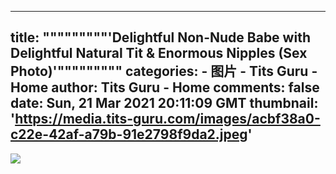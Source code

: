 
---
title: """""""""'Delightful Non-Nude Babe with Delightful Natural Tit & Enormous Nipples (Sex Photo)'"""""""""
categories: 
    - 图片
    - Tits Guru - Home
author: Tits Guru - Home
comments: false
date: Sun, 21 Mar 2021 20:11:09 GMT
thumbnail: 'https://media.tits-guru.com/images/acbf38a0-c22e-42af-a79b-91e2798f9da2.jpeg'
---

<div>   
<img src="https://media.tits-guru.com/images/acbf38a0-c22e-42af-a79b-91e2798f9da2.jpeg" referrerpolicy="no-referrer">  
</div>
            
